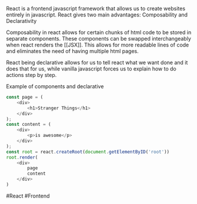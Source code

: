 React is a frontend javascript framework that allows us to create websites entirely in javascript.
React gives two main advantages: Composability and Declarativity

Composability in react allows for certain chunks of html code to be stored in separate components. These components can be swapped interchangeably when react renders the [[JSX]]. This allows for more readable lines of code and eliminates the need of having multiple html pages. 

React being declarative allows for us to tell react what we want done and it does that for us, while vanilla javascript forces us to explain how to do actions step by step. 

Example of components and declarative
```js
const page = (
	<div>
		<h1>Stranger Things</h1>
	</div>
);
const content = (
	<div>
		<p>is awesome</p>
	</div>
);
const root = react.createRoot(document.getElementByID('root'))
root.render(
	<div>
		page
		content
	</div>
)
```

#React #Frontend